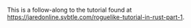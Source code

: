 This is a follow-along to the tutorial found at https://jaredonline.svbtle.com/roguelike-tutorial-in-rust-part-1.

